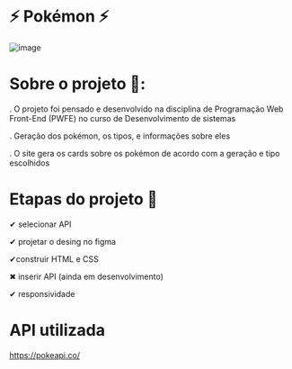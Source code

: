 # ⚡ Pokémon ⚡

![image](https://github.com/jeca16/projetoAPI-listarPokemon/assets/124156735/45f0af28-0ffd-4e79-a019-7f8d7bc1c161)


# Sobre o projeto 📖:
. O projeto foi pensado e desenvolvido na disciplina de Programação Web Front-End (PWFE) no curso de Desenvolvimento de sistemas 

. Geração dos pokémon, os tipos, e informações sobre eles

. O site gera os cards sobre os pokémon de acordo com a geração e tipo escolhidos 


# Etapas do projeto 📜
✔ selecionar API

✔ projetar o desing no figma

✔construir HTML e CSS

✖ inserir API (ainda em desenvolvimento)

✔ responsividade


# API utilizada
https://pokeapi.co/


